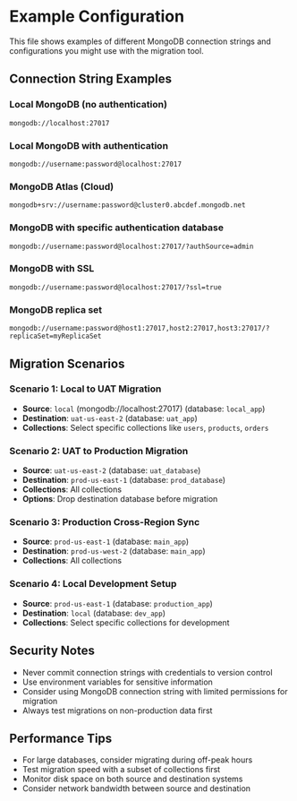 # Example Configuration

This file shows examples of different MongoDB connection strings and configurations you might use with the migration tool.

## Connection String Examples

### Local MongoDB (no authentication)
```
mongodb://localhost:27017
```

### Local MongoDB with authentication
```
mongodb://username:password@localhost:27017
```

### MongoDB Atlas (Cloud)
```
mongodb+srv://username:password@cluster0.abcdef.mongodb.net
```

### MongoDB with specific authentication database
```
mongodb://username:password@localhost:27017/?authSource=admin
```

### MongoDB with SSL
```
mongodb://username:password@localhost:27017/?ssl=true
```

### MongoDB replica set
```
mongodb://username:password@host1:27017,host2:27017,host3:27017/?replicaSet=myReplicaSet
```

## Migration Scenarios

### Scenario 1: Local to UAT Migration
- **Source**: `local` (mongodb://localhost:27017) (database: `local_app`)
- **Destination**: `uat-us-east-2` (database: `uat_app`)
- **Collections**: Select specific collections like `users`, `products`, `orders`

### Scenario 2: UAT to Production Migration
- **Source**: `uat-us-east-2` (database: `uat_database`)
- **Destination**: `prod-us-east-1` (database: `prod_database`)
- **Collections**: All collections
- **Options**: Drop destination database before migration

### Scenario 3: Production Cross-Region Sync
- **Source**: `prod-us-east-1` (database: `main_app`)
- **Destination**: `prod-us-west-2` (database: `main_app`)
- **Collections**: All collections

### Scenario 4: Local Development Setup
- **Source**: `prod-us-east-1` (database: `production_app`)
- **Destination**: `local` (database: `dev_app`)
- **Collections**: Select specific collections for development

## Security Notes

- Never commit connection strings with credentials to version control
- Use environment variables for sensitive information
- Consider using MongoDB connection string with limited permissions for migration
- Always test migrations on non-production data first

## Performance Tips

- For large databases, consider migrating during off-peak hours
- Test migration speed with a subset of collections first
- Monitor disk space on both source and destination systems
- Consider network bandwidth between source and destination
